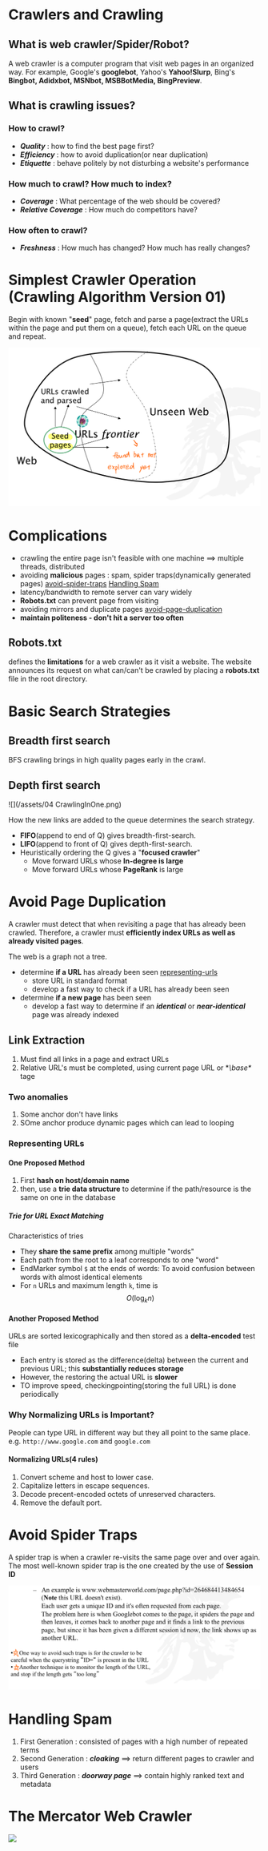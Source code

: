 # Crawlers and Crawling

## What is web crawler/Spider/Robot?

A web crawler is a computer program that visit web pages in an organized way. For example, Google's **googlebot**, Yahoo's **Yahoo!Slurp**, Bing's **Bingbot, Adidxbot, MSNbot, MSBBotMedia, BingPreview**.

## What is crawling issues?

### How to crawl?

+ **_Quality_** : how to find the best page first? 
+ **_Efficiency_** : how to avoid duplication(or near duplication)
+ **_Etiquette_** : behave politely by not disturbing a website's performance

### How much to crawl? How much to index?

+ **_Coverage_** : What percentage of the web should be covered?
+ **_Relative Coverage_** : How much do competitors have?

### How often to crawl?

+ **_Freshness_** : How much has changed? How much has really changes?

# Simplest Crawler Operation (Crawling Algorithm Version 01)

Begin with known "**seed**" page, fetch and parse a page(extract the URLs within the page and put them on a queue), fetch each URL on the queue and repeat.

![](/assets/IMG_47F4FC4A34C7-1.jpeg)

# Complications

+ crawling the entire page isn't feasible with one machine ==> multiple threads, distributed
+ avoiding **malicious** pages : spam, spider traps(dynamically generated pages) 
  [avoid-spider-traps](#avoid-spider-traps)
  [Handling Spam](#handling-spam)
+ latency/bandwidth to remote server can vary widely
+ **Robots.txt** can prevent page from visiting
+ avoiding mirrors and duplicate pages [avoid-page-duplication](#avoid-page-duplication)
+ **maintain politeness - don't hit a server too often**

## Robots.txt

defines the **limitations** for a web crawler as it visit a website.
The website announces its request on what can/can't be crawled by placing a **robots.txt** file in the root directory.

# Basic Search Strategies

## Breadth first search

BFS crawling brings in high quality pages early in the crawl.

## Depth first search

![](/assets/04 CrawlingInOne.png)

How the new links are added to the queue determines the search strategy.

+ **FIFO**(append to end of Q) gives breadth-first-search.
+ **LIFO**(append to front of Q) gives depth-first-search.
+ Heuristically ordering the Q gives a "**focused crawler**"
  - Move forward URLs whose **In-degree is large**
  - Move forward URLs whose **PageRank** is large
  
# Avoid Page Duplication

A crawler must detect that when revisiting a page that has already been crawled. Therefore, a crawler must **efficiently index URLs as well as already visited pages**.

The web is a graph not a tree.

+ determine **if a URL** has already been seen [representing-urls](#representing-urls)
  - store URL in standard format
  - develop a fast way to check if a URL has already been seen
+ determine **if a new page** has been seen
  - develop a fast way to determine if an **_identical_** or _**near-identical**_ page was already indexed

## Link Extraction

1. Must find all links in a page and extract URLs
2. Relative URL's must be completed, using current page URL or **\base\** tage

### Two anomalies
1. Some anchor don't have links
2. SOme anchor produce dynamic pages which can lead to looping

### Representing URLs

#### One Proposed Method

1. First **hash on host/domain name**
2. then, use a **trie data structure** to determine if the path/resource is the same on one in the database

##### Trie for URL Exact Matching 

Characteristics of tries 

+ They **share the same prefix** among multiple "words"
+ Each path from the root to a leaf corresponds to one "word"
+ EndMarker symbol `$` at the ends of words:
  To avoid confusion between words with almost identical elements
+ For `n` URLs and maximum length `k`, time is $$O(\log_kn)$$

#### Another Proposed Method

URLs are sorted lexicographically and then stored as a **delta-encoded** test file

+ Each entry is stored as the difference(delta) between the current and previous URL; this **substantially reduces storage**
+ However, the restoring the actual URL is **slower**
+ TO improve speed, checkingpointing(storing the full URL) is done periodically

### Why Normalizing URLs is Important?

People can type URL in different way but they all point to the same place. e.g. `http://www.google.com` and `google.com`

#### Normalizing URLs(4 rules)

1. Convert scheme and host to lower case.
2. Capitalize letters in escape sequences.
3. Decode precent-encoded octets of unreserved characters.
4. Remove the default port.

# Avoid Spider Traps

A spider trap is when a crawler re-visits the same page over and over again. The most well-known spider trap is the one created by the use of **Session ID**

![](/assets/IMG_C8CE5A662D11-1.jpeg)

# Handling Spam

1. First Generation : consisted of pages with a high number of repeated terms
2. Second Generation : _**cloaking**_ ==> return different pages to crawler and users
3. Third Generation : **_doorway page_** ==> contain highly ranked text and metadata

# The Mercator Web Crawler 

![](https://ws4.sinaimg.cn/large/006tNc79gy1fk1fxk6csbj31kw16o1kx.jpg)




